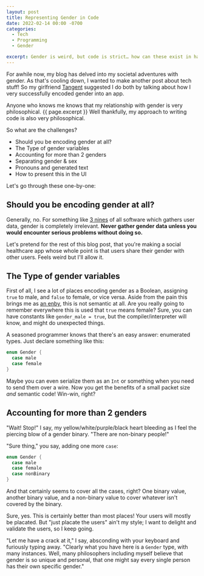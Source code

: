 ```yaml
---
layout: post
title: Representing Gender in Code
date: 2022-02-14 00:00 -0700
categories:
  - Tech
  - Programming
  - Gender

excerpt: Gender is weird, but code is strict… how can these exist in harmony?
---
```


For awhile now, my blog has delved into my societal adventures with gender. As that's cooling down, I wanted to make another post about tech stuff! So my girlfriend [Tangent] suggested I do both by talking about how I very successfully encoded gender into an app.

Anyone who knows me knows that my relationship with gender is very philosophical. {{ page.excerpt }} Well thankfully, my approach to writing code is also very philosophical.

So what are the challenges?

- Should you be encoding gender at all?
- The Type of gender variables
- Accounting for more than 2 genders
- Separating gender & sex
- Pronouns and generated text
- How to present this in the UI

Let's go through these one-by-one:



## Should you be encoding gender at all? ##

Generally, no. For something like [3 nines] of all software which gathers user data, gender is completely irrelevant. **Never gather gender data unless you would encounter serious problems without doing so.**

Let's pretend for the rest of this blog post, that you're making a social healthcare app whose whole point is that users share their gender with other users. Feels weird but I'll allow it.



## The Type of gender variables ##

First of all, I see a lot of places encoding gender as a Boolean, assigning `true` to male, and `false` to female, or vice versa. Aside from the pain this brings me as [an enby](/Non-Binary), this is not semantic at all. Are you really going to remember everywhere this is used that `true` means female? Sure, you can have constants like `gender_male = true`, but the compiler/interpreter will know, and might do unexpected things.

A seasoned programmer knows that there's an easy answer: enumerated types. Just declare something like this:

```swift
enum Gender {
  case male
  case female
}
```

Maybe you can even serialize them as an `Int` or something when you need to send them over a wire. Now you get the benefits of a small packet size _and_ semantic code! Win-win, right?



## Accounting for more than 2 genders ##

"Wait! Stop!" I say, my yellow/white/purple/black heart bleeding as I feel the piercing blow of a gender binary. "There are non-binary people!"

"Sure thing," you say, adding one more `case`:

```swift
enum Gender {
  case male
  case female
  case nonBinary
}
```

And that certainly seems to cover all the cases, right? One binary value, another binary value, and a non-binary value to cover whatever isn't covered by the binary.

Sure, yes. This is certainly better than most places! Your users will mostly be placated. But "just placate the users" ain't my style; I want to delight and validate the users, so I keep going.

"Let me have a crack at it," I say, absconding with your keyboard and furiously typing away. "Clearly what you have here is a `Gender` type, with many instances. Well, many philosophers including myself believe that gender is so unique and personal, that one might say every single person has their own specific gender."




[Tangent]: https://blog.tangentfox.com
[3 nines]: https://en.wikipedia.org/wiki/High_availability#Percentage_calculation
